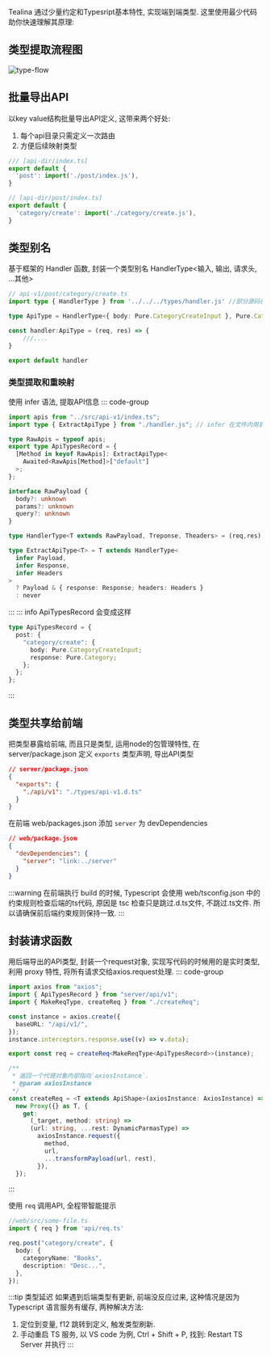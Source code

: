 Tealina 通过少量约定和Typesript基本特性, 实现端到端类型. 这里使用最少代码助你快速理解其原理:
## 类型提取流程图
![type-flow](/type-flow.png)
## 批量导出API
以key value结构批量导出API定义, 这带来两个好处:
1. 每个api目录只需定义一次路由
2. 方便后续映射类型
```ts
/// [api-dir/index.ts]
export default {
  'post': import('./post/index.js'),
}

// [api-dir/post/index.ts]
export default {
  'category/create': import('./category/create.js'),
}
```
## 类型别名
基于框架的 Handler 函数, 封装一个类型别名 HandlerType<输入, 输出, 请求头, ...其他>
```ts
// api-v1/post/category/create.ts
import type { HandlerType } from '../../../types/handler.js' //部分源码在下面

type ApiType = HandlerType<{ body: Pure.CategoryCreateInput }, Pure.Category>

const handler:ApiType = (req, res) => {
    ///....
}

export default handler
```

### 类型提取和重映射
使用 infer 语法, 提取API信息
::: code-group
```ts [types/api-v1.d.ts]
import apis from "../src/api-v1/index.ts";
import type { ExtractApiType } from "./handler.js"; // infer 在文件内用到 

type RawApis = typeof apis;
export type ApiTypesRecord = {
  [Method in keyof RawApis]: ExtractApiType<
    Awaited<RawApis[Method]>["default"]
  >;
};
```
```ts [types/handler.js]
interface RawPayload {
  body?: unknown
  params?: unknown
  query?: unknown
}

type HandlerType<T extends RawPayload, Treponse, Theaders> = (req,res) => any

type ExtractApiType<T> = T extends HandlerType<
  infer Payload,
  infer Response,
  infer Headers
>
  ? Payload & { response: Response; headers: Headers }
  : never

```
:::
::: info ApiTypesRecord 会变成这样
```ts
type ApiTypesRecord = {
  post: {
    "category/create": {
      body: Pure.CategoryCreateInput;
      response: Pure.Category;
    };
  };
};
```
:::

## 类型共享给前端
把类型暴露给前端, 而且只是类型, 运用node的包管理特性,
在 server/package.json 定义 `exports` 类型声明, 导出API类型

```json
// server/package.json
{
  "exports": {
    "./api/v1": "./types/api-v1.d.ts"
  }
}
```

在前端 web/packages.json 添加 `server` 为 devDependencies

```json
// web/package.json
{
  "devDependencies": {
    "server": "link:../server"
  }
}
```

:::warning
在前端执行 build 的时候, Typescript 会使用 web/tsconfig.json 中的约束规则检查后端的ts代码, 原因是 tsc 检查只是跳过.d.ts文件, 不跳过.ts文件. 所以请确保前后端约束规则保持一致.
:::

## 封装请求函数
用后端导出的API类型, 封装一个request对象,
实现写代码的时候用的是实时类型, 利用 proxy 特性, 将所有请求交给axios.request处理.
::: code-group

```ts [web/src/api/req.ts]
import axios from "axios";
import { ApiTypesRecord } from "server/api/v1";
import { MakeReqType, createReq } from "./createReq";

const instance = axios.create({
  baseURL: "/api/v1/",
});
instance.interceptors.response.use((v) => v.data);

export const req = createReq<MakeReqType<ApiTypesRecord>>(instance);
```

```ts [web/src/api/createReq.ts]
/**
 * 返回一个代理对象内部指向`axiosInstance`.
 * @param axiosInstance
 */
const createReq = <T extends ApiShape>(axiosInstance: AxiosInstance) =>
  new Proxy({} as T, {
    get:
      (_target, method: string) =>
      (url: string, ...rest: DynamicParmasType) =>
        axiosInstance.request({
          method,
          url,
          ...transformPayload(url, rest),
        }),
  });
```

:::

 使用 `req` 调用API, 全程带智能提示

```ts
//web/src/some-file.ts
import { req } from 'api/req.ts'

req.post("category/create", {
  body: {
    categoryName: "Books",
    description: "Desc...",
  },
});
```

:::tip 类型延迟
如果遇到后端类型有更新, 前端没反应过来,
这种情况是因为 Typescript 语言服务有缓存, 
两种解决方法:
1. 定位到变量, f12 跳转到定义, 触发类型刷新.
2. 手动重启 TS 服务, 以 VS code 为例, Ctrl + Shift + P,  找到: Restart TS Server 并执行
:::